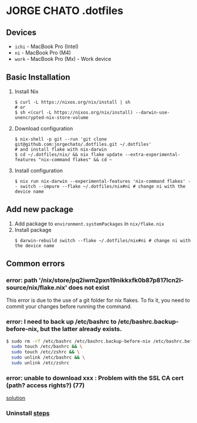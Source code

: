 # JORGE CHATO .dotfiles

## Devices

- `ichi` - MacBook Pro (Intel)
- `ni` - MacBook Pro (M4)
- `work` - MacBook Pro (Mx) - Work device

## Basic Installation

1. Install Nix
    ```shell
    $ curl -L https://nixos.org/nix/install | sh
    # or
    $ sh <(curl -L https://nixos.org/nix/install) --darwin-use-unencrypted-nix-store-volume
    ```
2. Download configuration
    ```shell
    $ nix-shell -p git --run 'git clone git@github.com:jorgechato/.dotfiles.git ~/.dotfiles'
    # and install flake with nix-darwin
    $ cd ~/.dotfiles/nix/ && nix flake update --extra-experimental-features "nix-command flakes" && cd ~
    ```
3. Install configuration
    ```shell
    $ nix run nix-darwin --experimental-features 'nix-command flakes' -- switch --impure --flake ~/.dotfiles/nix#ni # change ni with the device name
    ```

## Add new package

1. Add package to `environment.systemPackages` in `nix/flake.nix`
2. Install package
    ```shell
    $ darwin-rebuild switch --flake ~/.dotfiles/nix#ni # change ni with the device name
    ```

## Common errors

### error: path '/nix/store/pq2iwm2pxn19nikkxfk0b87p817lcn2l-source/nix/flake.nix' does not exist

This error is due to the use of a git folder for nix flakes. To fix it, you need to commit your changes before running the command.

### error: I need to back up /etc/bashrc to /etc/bashrc.backup-before-nix, but the latter already exists.

```bash
$ sudo rm -rf /etc/bashrc /etc/bashrc.backup-before-nix /etc/bashrc.before-nix-darwin /etc/bash.bashrc.backup-before-nix /etc/zshrc /etc/zshrc.backup-before-nix && \
  sudo touch /etc/bashrc && \
  sudo touch /etc/zshrc && \
  sudo unlink /etc/bashrc && \
  sudo unlink /etc/zshrc
```

### error: unable to download xxx : Problem with the SSL CA cert (path? access rights?) (77)

[solution](https://github.com/NixOS/nix/issues/3261)

### Uninstall [steps](https://github.com/NixOS/nix/blob/master/doc/manual/source/installation/uninstall.md)
